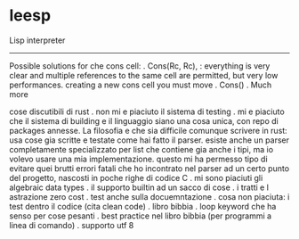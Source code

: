 # leesp
Lisp interpreter

----
Possible solutions for che cons cell:
. Cons(Rc<Cell>, Rc<Cell>), : everything is very clear and multiple references to the same cell are permitted, but very low performances. creating a new cons cell you must move
. Cons()
. Much more

cose discutibili di rust
. non mi e piaciuto il sistema di testing
. mi e piaciuto che il sistema di building e il linguaggio siano una cosa unica, con repo di packages annesse. La filosofia e che sia difficile comunque scrivere in rust: usa cose gia scritte e testate come hai fatto il parser. esiste anche un parser completamente specializzato per list che contiene gia anche i tipi, ma io volevo usare una mia implementazione. questo mi ha permesso tipo di evitare quei brutti errori fatali che ho incontrato nel parser ad un certo punto del progetto, nascosti in poche righe di codice C
. mi sono piaciuti gli algebraic data types
. il supporto builtin ad un sacco di cose
. i tratti e l astrazione zero cost
. test anche sulla docuemntazione
. cosa non piaciuta: i test dentro il codice (cita clean code)
. libro bibbia
. loop keyword che ha senso per cose pesanti
. best practice nel libro bibbia (per programmi a linea di comando)
. supporto utf 8